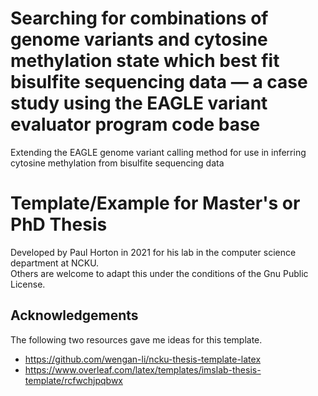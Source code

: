 # Searching for combinations of genome variants and cytosine methylation state which best fit bisulfite sequencing data — a case study using the EAGLE variant evaluator program code base

Extending the EAGLE genome variant calling method for use in inferring cytosine methylation from bisulfite sequencing data

# Template/Example for Master's or PhD Thesis

Developed by Paul Horton in 2021 for his lab in the computer science department at NCKU.  
Others are welcome to adapt this under the conditions of the Gnu Public License.

## Acknowledgements
The following two resources gave me ideas for this template.

*  https://github.com/wengan-li/ncku-thesis-template-latex
*  https://www.overleaf.com/latex/templates/imslab-thesis-template/rcfwchjpqbwx
